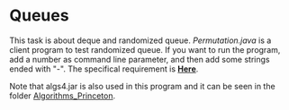 # Queues

This task is about deque and randomized queue. *Permutation.java* is a client program to test randomized queue. If you want to run the program, add a number as command line parameter, and then add some strings ended with "-". The specifical requirement is [**Here**](https://coursera.cs.princeton.edu/algs4/assignments/queues/specification.php).

Note that algs4.jar is also used in this program and it can be seen in the folder [Algorithms_Princeton](../).
